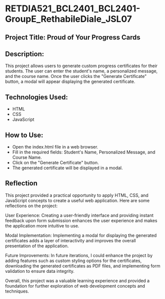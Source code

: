 # RETDIA521_BCL2401_BCL2401-GroupE_RethabileDiale_JSL07

## Project Title: Proud of Your Progress Cards

## Description:
This project allows users to generate custom progress certificates for their students. The user can enter the student's name, a personalized message, and the course name. Once the user clicks the "Generate Certificate" button, a modal will appear displaying the generated certificate.

## Technologies Used:
* HTML
* CSS
* JavaScript

## How to Use:
* Open the index.html file in a web browser.
* Fill in the required fields: Student's Name, Personalized Message, and Course Name.
* Click on the "Generate Certificate" button.
* The generated certificate will be displayed in a modal.


## Reflection
This project provided a practical opportunity to apply HTML, CSS, and JavaScript concepts to create a useful web application. Here are some reflections on the project:

User Experience: Creating a user-friendly interface and providing instant feedback upon form submission enhances the user experience and makes the application more intuitive to use.

Modal Implementation: Implementing a modal for displaying the generated certificates adds a layer of interactivity and improves the overall presentation of the application.

Future Improvements: In future iterations, I could enhance the project by adding features such as custom styling options for the certificates, downloading the generated certificates as PDF files, and implementing form validation to ensure data integrity.


Overall, this project was a valuable learning experience and provided a foundation for further exploration of web development concepts and techniques.
